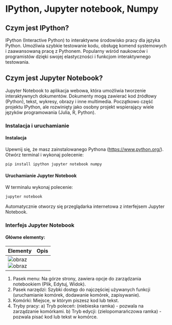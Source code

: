# IPython, Jupyter notebook, Numpy

## Czym jest IPython?
IPython (Interactive Python) to interaktywne środowisko pracy dla języka Python. Umożliwia szybkie testowanie kodu, obsługę komend systemowych i zaawansowaną pracę z Pythonem. Popularny wśród naukowców i programistów dzięki swojej elastyczności i funkcjom interaktywnego testowania.

## Czym jest Jupyter Notebook?
Jupyter Notebook to aplikacja webowa, która umożliwia tworzenie interaktywnych dokumentów. Dokumenty mogą zawierać kod źródłowy (Python), tekst, wykresy, obrazy i inne multimedia. Początkowo część projektu IPython, ale rozwinięty jako osobny projekt wspierający wiele języków programowania (Julia, R, Python).

### Instalacja i uruchamianie

#### Instalacja
Upewnij się, że masz zainstalowanego Pythona (https://www.python.org/). 
Otwórz terminal i wykonaj polecenie:
```bash
pip install ipython jupyter notebook numpy
```
#### Uruchamianie Jupyter Notebook
W terminalu wykonaj polecenie:
```bash
jupyter notebook
```
Automatycznie otworzy się przeglądarka internetowa z interfejsem Jupyter Notebook.

### Interfejs Jupyter Notebook
#### Główne elementy:
| Elementy       | Opis          |
| ------------- |:-------------|
|![obraz](https://github.com/user-attachments/assets/fca5cd2d-eda0-4d0e-9ab1-5bde5c5d84e4)    <br> ![obraz](https://github.com/user-attachments/assets/396f8b0e-011e-4760-a6c5-d7527332509a)| |1. Pasek menu: Na górze strony, zawiera opcje do zarządzania notebookiem (Plik, Edytuj, Widok).<br> 2. Pasek narzędzi: Szybki dostęp do najczęściej używanych funkcji (uruchamianie komórek, dodawanie komórek, zapisywanie).<br> 3. Komórki: Miejsce, w którym piszesz kod lub tekst.<br> 4. Tryby pracy:<br>   a) Tryb poleceń: (niebieska ramka) - pozwala na zarządzanie komórkami.<br>   b) Tryb edycji: (zielopomarańczowa ramka) - pozwala pisać kod lub tekst w komórce. |



1. Pasek menu: Na górze strony, zawiera opcje do zarządzania notebookiem (Plik, Edytuj, Widok).
2. Pasek narzędzi: Szybki dostęp do najczęściej używanych funkcji (uruchamianie komórek, dodawanie komórek, zapisywanie).
3. Komórki: Miejsce, w którym piszesz kod lub tekst.
4. Tryby pracy:
  a) Tryb poleceń: (niebieska ramka) - pozwala na zarządzanie komórkami.
  b) Tryb edycji: (zielopomarańczowa ramka) - pozwala pisać kod lub tekst w komórce.




